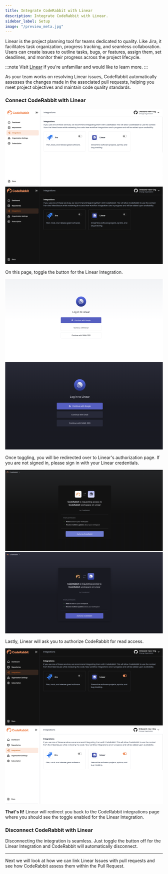 ```yaml
---
title: Integrate CodeRabbit with Linear
description: Integrate CodeRabbit with Linear.
sidebar_label: Setup
image: "/preview_meta.jpg"
---
```


<head>
 <meta charSet="utf-8" />
  <meta name="title" content="Connect CodeRabbit with Linear" />
  <meta name="description" content="Integrate CodeRabbit with Linear" />

  <meta property="og:type" content="website" />
  <meta property="og:url" content="https://coderabbit.ai/" />
  <meta property="og:title" content="Connect CodeRabbit with Linear" />
  <meta property="og:description" content="CodeRabbit: AI-powered Code Reviews" />
  <meta property="og:image" content="/preview_meta.jpg" />

  <meta name="twitter:image" content="https://coderabbit.ai/preview_meta.jpg" />
  <meta name="twitter:card" content="summary_large_image" />
  <meta name="twitter:title" content="Connect CodeRabbit with Linear" />
  <meta name="twitter:description" content="CodeRabbit: AI-powered Code Reviews" />
</head>

Linear is the project planning tool for teams dedicated to quality. Like Jira, it facilitates task organization, progress tracking, and seamless collaboration. Users can create issues to outline tasks, bugs, or features, assign them, set deadlines, and monitor their progress across the project lifecycle.

:::note
Visit [Linear](https://linear.app/) if you're unfamiliar and would like to learn more.
:::

As your team works on resolving Linear issues, CodeRabbit automatically assesses the changes made in the associated pull requests, helping you meet project objectives and maintain code quality standards.

### Connect CodeRabbit with Linear

![Integrations Page](../images/cr-integrations-light.png#gh-light-mode-only)
![Integrations Page](../images/cr-integrations-dark.png#gh-dark-mode-only)

On this page, toggle the button for the Linear Integration.

![Integrations Page](../images/Linear/setup/linear-login-light.png#gh-light-mode-only)
![Integrations Page](../images/Linear/setup/linear-login.png#gh-dark-mode-only)

Once toggling, you will be redirected over to Linear's authorization page. If you are not signed in, please sign in with your Linear credentials.

![Integrations Page](../images/Linear/setup/linear-auth-light.png#gh-light-mode-only)
![Integrations Page](../images/Linear/setup/linear-auth.png#gh-dark-mode-only)

Lastly, Linear will ask you to authorize CodeRabbit for read access.

![Integrations Page](../images/Linear/setup/linear-connected-dark.png#gh-dark-mode-only)
![Integrations Page](../images/Linear/setup/linear-connected-light.png#gh-light-mode-only)

**That's It!** Linear will redirect you back to the CodeRabbit integrations page where you should see the toggle enabled for the Linear Integration.

### Disconnect CodeRabbit with Linear

Disconnecting the integration is seamless. Just toggle the button off for the Linear Integration and CodeRabbit will automatically disconnect.

---

Next we will look at how we can link Linear Issues with pull requests and see how CodeRabbit assess them within the Pull Request.
